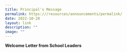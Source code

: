 ```yaml
---
title: Principal's Message
permalink: https:///resources/announcements/permalink/
date: 2022-10-20
layout: link
description: ""
image: ""
---
```



**Welcome Letter from School Leaders**

